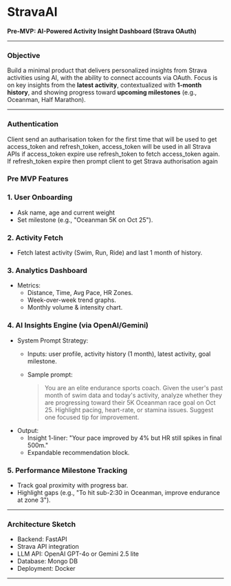 # StravaAI

**Pre-MVP: AI-Powered Activity Insight Dashboard (Strava OAuth)**

---

### Objective

Build a minimal product that delivers personalized insights from Strava activities using AI, with the ability to connect accounts via OAuth. Focus is on key insights from the **latest activity**, contextualized with **1-month history**, and showing progress toward **upcoming milestones** (e.g., Oceanman, Half Marathon).

---

### Authentication

Client send an autharisation token for the first time that will be used to get access_token and refresh_token, access_token will be used in all Strava APIs if access_token expire use refresh_token to fetch access_token again. If refresh_token expire then prompt client to get Strava authorisation again

### Pre MVP Features

### 1. User Onboarding

- Ask name, age and current weight
- Set milestone (e.g., "Oceanman 5K on Oct 25").

### 2. Activity Fetch

- Fetch latest activity (Swim, Run, Ride) and last 1 month of history.

### 3. Analytics Dashboard

- Metrics:
    - Distance, Time, Avg Pace, HR Zones.
    - Week-over-week trend graphs.
    - Monthly volume & intensity chart.

### 4. AI Insights Engine (via OpenAI/Gemini)

- System Prompt Strategy:
    - Inputs: user profile, activity history (1 month), latest activity, goal milestone.
    - Sample prompt:
        
        > You are an elite endurance sports coach. Given the user's past month of swim data and today's activity, analyze whether they are progressing toward their 5K Oceanman race goal on Oct 25. Highlight pacing, heart-rate, or stamina issues. Suggest one focused tip for improvement.
        > 
- Output:
    - Insight 1-liner: "Your pace improved by 4% but HR still spikes in final 500m."
    - Expandable recommendation block.

### 5. Performance Milestone Tracking

- Track goal proximity with progress bar.
- Highlight gaps (e.g., "To hit sub-2:30 in Oceanman, improve endurance at zone 3").

---

### Architecture Sketch

- Backend: FastAPI
- Strava API integration
- LLM API: OpenAI GPT-4o or Gemini 2.5 lite
- Database: Mongo DB
- Deployment: Docker

---